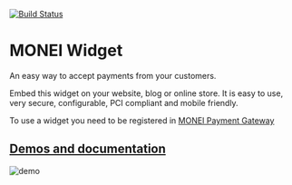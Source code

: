 [![Build Status](https://travis-ci.org/MONEI/MONEI-widget.svg?branch=master)](https://travis-ci.org/MONEI/MONEI-widget)

# MONEI Widget

An easy way to accept payments from your customers.

Embed this widget on your website, blog or online store. It is easy to use, very secure, configurable, PCI compliant and mobile friendly.

To use a widget you need to be registered in [MONEI Payment Gateway](https://monei.net/)

## [Demos and documentation](https://widget.monei.net/)

![demo](https://d2ffutrenqvap3.cloudfront.net/items/1D0H1s2V1h0b2e2K2b1I/Screen%20Recording%202018-01-11%20at%2018.43.gif)
